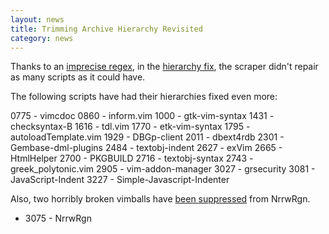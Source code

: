 ```yaml
---
layout: news
title: Trimming Archive Hierarchy Revisited
category: news
---
```


Thanks to an
[imprecise regex](https://github.com/vim-scripts/vim-scraper/commit/f90f0f791d365da3176b7dd9d2b518987b57dfa6),
in the
[hierarchy fix](/news/2010/11/13/remove-needless-dirs.html),
the scraper didn't repair as many scripts as it could have.

The following scripts have had their hierarchies fixed even more:

 0775 - vimcdoc
 0860 - inform.vim
 1000 - gtk-vim-syntax
 1431 - checksyntax-B
 1616 - tdl.vim
 1770 - etk-vim-syntax
 1795 - autoloadTemplate.vim
 1929 - DBGp-client
 2011 - dbext4rdb
 2301 - Gembase-dml-plugins
 2484 - textobj-indent
 2627 - exVim
 2665 - HtmlHelper
 2700 - PKGBUILD
 2716 - textobj-syntax
 2743 - greek\_polytonic.vim
 2905 - vim-addon-manager
 3027 - grsecurity
 3081 - JavaScript-Indent
 3227 - Simple-Javascript-Indenter

Also, two horribly broken vimballs have
[been suppressed](https://github.com/vim-scripts/vim-scraper/commit/348ec7961a42c95f25d9263dd4703f0664273877)
from NrrwRgn.

 * 3075 - NrrwRgn

